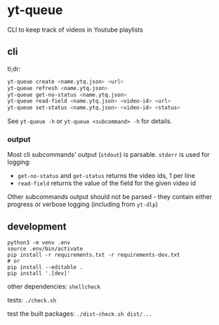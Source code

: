 # yt-queue
CLI to keep track of videos in Youtube playlists

## cli

tl;dr:

```sh
yt-queue create <name.ytq.json> <url>
yt-queue refresh <name.ytq.json>
yt-queue get-no-status <name.ytq.json>
yt-queue read-field <name.ytq.json> <video-id> <url>
yt-queue set-status <name.ytq.json> <video-id> <status>
```

See `yt-queue -h` or `yt-queue <subcommand> -h` for details.

### output

Most cli subcommands' output (`stdout`) is parsable. `stderr` is used for logging:

- `get-no-status` and `get-status` returns the video ids, 1 per line
- `read-field` returns the value of the field for the given video id

Other subcommands output should not be parsed - they contain either progress or verbose logging (including
from `yt-dlp`)

## development

```shell
python3 -m venv .env
source .env/bin/activate
pip install -r requirements.txt -r requirements-dev.txt
# or
pip install --editable .
pip install '.[dev]'
```

other dependencies: `shellcheck`

tests: `./check.sh`

test the built packages: `./dist-check.sh dist/...`
